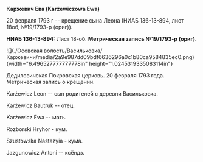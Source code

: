 **Каржевич Ева (Karżewiczowa Ewa)**

20 февраля 1793 г -- крещение сына Леона (НИАБ 136-13-894, лист 18об,
№19/1793-р (ориг)).

**НИАБ 136-13-894:** Лист 18-об. **Метрическая запись №19/1793-р
(ориг).**

![](./Осовская волость/Васильковка/Каржевичи/media/2a9e987dd09bdf6636296a0c1b80ca9584835ec0.png){width="6.496527777777778in"
height="1.0245319335083114in"}

Дедиловичская Покровская церковь. 20 февраля 1793 года. Метрическая
запись о крещении.

Karżewicz Leon -- сын родителей с деревни Васильковка.

Karżewicz Bautruk -- отец.

Karżewicz Ewa -- мать.

Rozborski Hryhor - кум.

Szustowska Nastazyia - кума.

Jazgunowicz Antoni -- ксёндз.
